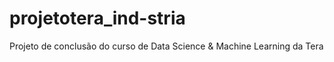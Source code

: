 # projetotera_ind-stria
Projeto de conclusão do curso de Data Science &amp; Machine Learning da Tera
